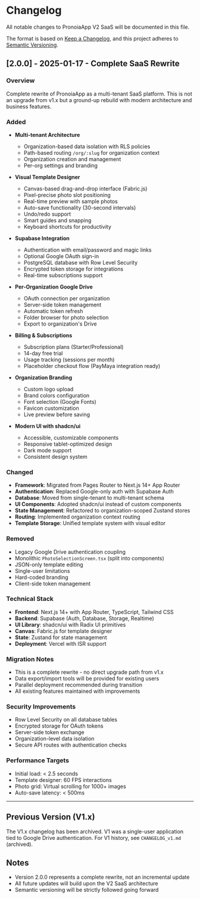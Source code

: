 # Changelog

All notable changes to PronoiaApp V2 SaaS will be documented in this file.

The format is based on [Keep a Changelog](https://keepachangelog.com/en/1.0.0/),
and this project adheres to [Semantic Versioning](https://semver.org/spec/v2.0.0.html).

## [2.0.0] - 2025-01-17 - Complete SaaS Rewrite

### Overview
Complete rewrite of PronoiaApp as a multi-tenant SaaS platform. This is not an upgrade from v1.x but a ground-up rebuild with modern architecture and business features.

### Added
- **Multi-tenant Architecture**
  - Organization-based data isolation with RLS policies
  - Path-based routing `/org/:slug` for organization context
  - Organization creation and management
  - Per-org settings and branding

- **Visual Template Designer**
  - Canvas-based drag-and-drop interface (Fabric.js)
  - Pixel-precise photo slot positioning
  - Real-time preview with sample photos
  - Auto-save functionality (30-second intervals)
  - Undo/redo support
  - Smart guides and snapping
  - Keyboard shortcuts for productivity

- **Supabase Integration**
  - Authentication with email/password and magic links
  - Optional Google OAuth sign-in
  - PostgreSQL database with Row Level Security
  - Encrypted token storage for integrations
  - Real-time subscriptions support

- **Per-Organization Google Drive**
  - OAuth connection per organization
  - Server-side token management
  - Automatic token refresh
  - Folder browser for photo selection
  - Export to organization's Drive

- **Billing & Subscriptions**
  - Subscription plans (Starter/Professional)
  - 14-day free trial
  - Usage tracking (sessions per month)
  - Placeholder checkout flow (PayMaya integration ready)

- **Organization Branding**
  - Custom logo upload
  - Brand colors configuration
  - Font selection (Google Fonts)
  - Favicon customization
  - Live preview before saving

- **Modern UI with shadcn/ui**
  - Accessible, customizable components
  - Responsive tablet-optimized design
  - Dark mode support
  - Consistent design system

### Changed
- **Framework**: Migrated from Pages Router to Next.js 14+ App Router
- **Authentication**: Replaced Google-only auth with Supabase Auth
- **Database**: Moved from single-tenant to multi-tenant schema
- **UI Components**: Adopted shadcn/ui instead of custom components
- **State Management**: Refactored to organization-scoped Zustand stores
- **Routing**: Implemented organization context routing
- **Template Storage**: Unified template system with visual editor

### Removed
- Legacy Google Drive authentication coupling
- Monolithic `PhotoSelectionScreen.tsx` (split into components)
- JSON-only template editing
- Single-user limitations
- Hard-coded branding
- Client-side token management

### Technical Stack
- **Frontend**: Next.js 14+ with App Router, TypeScript, Tailwind CSS
- **Backend**: Supabase (Auth, Database, Storage, Realtime)
- **UI Library**: shadcn/ui with Radix UI primitives
- **Canvas**: Fabric.js for template designer
- **State**: Zustand for state management
- **Deployment**: Vercel with ISR support

### Migration Notes
- This is a complete rewrite - no direct upgrade path from v1.x
- Data export/import tools will be provided for existing users
- Parallel deployment recommended during transition
- All existing features maintained with improvements

### Security Improvements
- Row Level Security on all database tables
- Encrypted storage for OAuth tokens
- Server-side token exchange
- Organization-level data isolation
- Secure API routes with authentication checks

### Performance Targets
- Initial load: < 2.5 seconds
- Template designer: 60 FPS interactions
- Photo grid: Virtual scrolling for 1000+ images
- Auto-save latency: < 500ms

---

## Previous Version (V1.x)

The V1.x changelog has been archived. V1 was a single-user application tied to Google Drive authentication. For V1 history, see `CHANGELOG_v1.md` (archived).

## Notes

- Version 2.0.0 represents a complete rewrite, not an incremental update
- All future updates will build upon the V2 SaaS architecture
- Semantic versioning will be strictly followed going forward